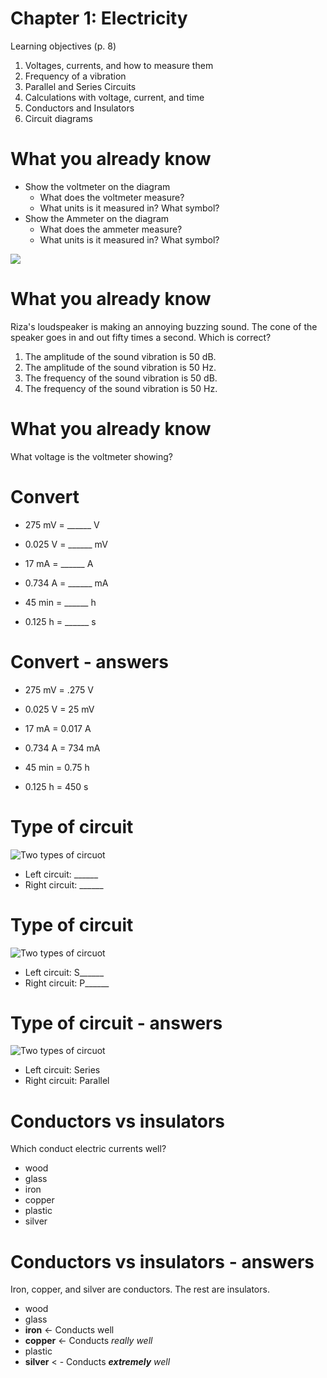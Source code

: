 # Chapter 1: Electricity

Learning objectives (p. 8)

1. Voltages, currents, and how to measure them
1. Frequency of a vibration
1. Parallel and Series Circuits
1. Calculations with voltage, current, and time
1. Conductors and Insulators
1. Circuit diagrams

# What you already know

- Show the voltmeter on the diagram
    - What does the voltmeter measure?
    - What units is it measured in? What symbol?
- Show the Ammeter on the diagram
    - What does the ammeter measure?
    - What units is it measured in? What symbol?


![](img/ammeter-voltmeter.png)

# What you already know

Riza's loudspeaker is making an annoying buzzing sound.
The cone of the speaker goes in and out fifty times a second.
Which is correct?

1. The amplitude of the sound vibration is 50 dB.
1. The amplitude of the sound vibration is 50 Hz.
1. The frequency of the sound vibration is 50 dB.
1. The frequency of the sound vibration is 50 Hz.

# What you already know

What voltage is the voltmeter showing?

# Convert

- 275 mV = ______ V
- 0.025 V = ______ mV
- 17 mA = ______ A

- 0.734 A = ______ mA
- 45 min = ______ h
- 0.125 h = ______ s

# Convert - answers

- 275 mV = .275 V
- 0.025 V = 25 mV
- 17 mA = 0.017 A

- 0.734 A = 734 mA
- 45 min = 0.75 h
- 0.125 h = 450 s

# Type of circuit

![Two types of circuot](img/serier-parallel.png)

- Left circuit: ______
- Right circuit: ______

# Type of circuit

![Two types of circuot](img/serier-parallel.png)

- Left circuit: S______
- Right circuit: P______

# Type of circuit - answers

![Two types of circuot](img/serier-parallel.png)

- Left circuit: Series
- Right circuit: Parallel

# Conductors vs insulators

Which conduct electric currents well?

- wood
- glass
- iron
- copper
- plastic
- silver

# Conductors vs insulators - answers

Iron, copper, and silver are conductors.
The rest are insulators.

- wood
- glass
- **iron** <- Conducts well
- **copper** <- Conducts *really well*
- plastic
- **silver** < - Conducts ***extremely** well*

